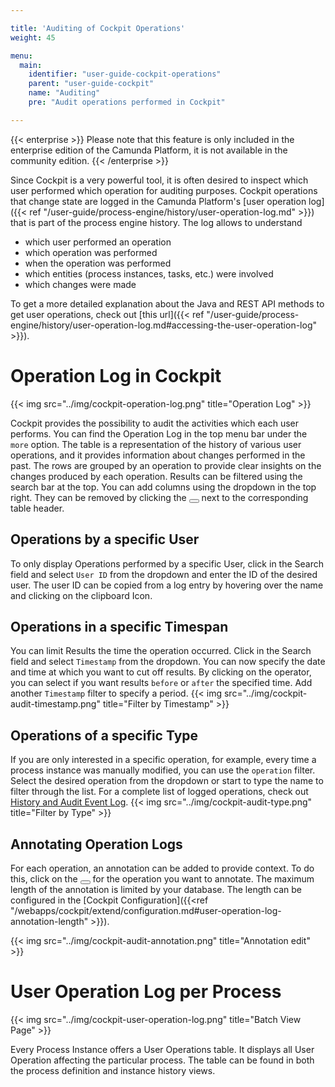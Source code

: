 ```yaml
---

title: 'Auditing of Cockpit Operations'
weight: 45

menu:
  main:
    identifier: "user-guide-cockpit-operations"
    parent: "user-guide-cockpit"
    name: "Auditing"
    pre: "Audit operations performed in Cockpit"

---
```

{{< enterprise >}}
Please note that this feature is only included in the enterprise edition of the Camunda Platform, it is not available in the community edition.
{{< /enterprise >}}

Since Cockpit is a very powerful tool, it is often desired to inspect which user performed which operation for auditing purposes. Cockpit operations that change state are logged in the Camunda Platform's [user operation log]({{< ref "/user-guide/process-engine/history/user-operation-log.md" >}}) that is part of the process engine history. The log allows to understand

* which user performed an operation
* which operation was performed
* when the operation was performed
* which entities (process instances, tasks, etc.) were involved
* which changes were made

To get a more detailed explanation about the Java and REST API methods to get user operations, check out [this url]({{< ref "/user-guide/process-engine/history/user-operation-log.md#accessing-the-user-operation-log" >}}).

# Operation Log in Cockpit
{{< img src="../img/cockpit-operation-log.png" title="Operation Log" >}}

Cockpit provides the possibility to audit the activities which each user performs. You can find the Operation Log in the top menu bar under the `more` option. The table is a representation of the history of various user operations, and it provides information about changes performed in the past. The rows are grouped by an operation to provide clear insights on the changes produced by each operation. Results can be filtered using the search bar at the top. You can add columns using the dropdown in the top right. They can be removed by clicking the <button class="btn btn-xs"><i class="glyphicon glyphicon-remove"></i></button> next to the corresponding table header.

## Operations by a specific User
To only display Operations performed by a specific User, click in the Search field and select `User ID` from the dropdown and enter the ID of the desired user. The user ID can be copied from a log entry by hovering over the name and clicking on the clipboard Icon.

## Operations in a specific Timespan
You can limit Results the time the operation occurred. Click in the Search field and select `Timestamp` from the dropdown. You can now specify the date and time at which you want to cut off results. By clicking on the operator, you can select if you want results `before` or `after` the specified time. Add another `Timestamp` filter to specify a period.
{{< img src="../img/cockpit-audit-timestamp.png" title="Filter by Timestamp" >}}

## Operations of a specific Type
If you are only interested in a specific operation, for example, every time a process instance was manually modified, you can use the `operation` filter. Select the desired operation from the dropdown or start to type the name to filter through the list. For a complete list of logged operations, check out [History and Audit Event Log](/user-guide/process-engine/history/#glossary-of-operations-logged-in-the-user-operation-log).
{{< img src="../img/cockpit-audit-type.png" title="Filter by Type" >}}

## Annotating Operation Logs
For each operation, an annotation can be added to provide context. To do this, click on the <button class="btn btn-xs"><i class="glyphicon glyphicon-pencil"></i></button> for the operation you want to annotate. The maximum length of the annotation is limited by your database. The length can be configured in the [Cockpit Configuration]({{<ref "/webapps/cockpit/extend/configuration.md#user-operation-log-annotation-length" >}}).

{{< img src="../img/cockpit-audit-annotation.png" title="Annotation edit" >}}

# User Operation Log per Process
{{< img src="../img/cockpit-user-operation-log.png" title="Batch View Page" >}}

Every Process Instance offers a User Operations table. It displays all User Operation affecting the particular process. The table can be found in both the process definition and instance history views.